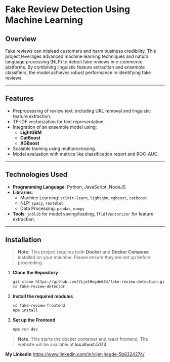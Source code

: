 # **Fake Review Detection Using Machine Learning**

## **Overview**
Fake reviews can mislead customers and harm business credibility. This project leverages advanced machine learning techniques and natural language processing (NLP) to detect fake reviews in e-commerce platforms. By combining linguistic feature extraction and ensemble classifiers, the model achieves robust performance in identifying fake reviews.

---

## **Features**
- Preprocessing of review text, including URL removal and linguistic feature extraction.
- TF-IDF vectorization for text representation.
- Integration of an ensemble model using:
  - **LightGBM**
  - **CatBoost**
  - **XGBoost**
- Scalable training using multiprocessing.
- Model evaluation with metrics like classification report and ROC-AUC.

---

## **Technologies Used**
- **Programming Language**: Python, JavaScript, NodeJS
- **Libraries**: 
  - Machine Learning: `scikit-learn`, `lightgbm`, `xgboost`, `catboost`
  - NLP: `spacy`, `TextBlob`
  - Data Processing: `pandas`, `numpy`
- **Tools**: `joblib` for model saving/loading, `TfidfVectorizer` for feature extraction.

---

## **Installation**
> **Note:** This project requires both **Docker** and **Docker Compose** installed on your machine. Please ensure they are set up before proceeding.
1. **Clone the Repository**
   ```bash
   git clone https://github.com/VijetHegde604/fake-review-detection.git
   cd fake-review-detector
   ```
2. **Install the required modules**
   ```bash
   cd fake-review-frontend
   npm install
   ```
3. **Set up the Frontend**
   ```bash
   npm run dev
   ```
> **Note:** This starts the docker container and react frontend, 
> The website will be available at **localhost:5173**


**My LinkedIn**
https://www.linkedin.com/in/vijet-hegde-5b8324274/
   
